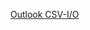 [Outlook CSV-I/O](https://support.microsoft.com/en-us/office/create-or-edit-csv-files-to-import-into-outlook-4518d70d-8fe9-46ad-94fa-1494247193c7)